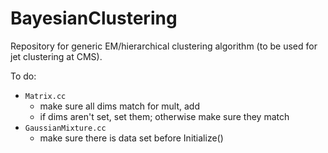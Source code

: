 # BayesianClustering
Repository for generic EM/hierarchical clustering algorithm (to be used for jet clustering at CMS).


To do:
- `Matrix.cc`
	- make sure all dims match for mult, add
	- if dims aren't set, set them; otherwise make sure they match
- `GaussianMixture.cc`
	- make sure there is data set before Initialize()
